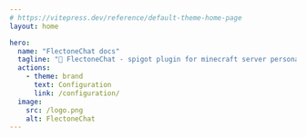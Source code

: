 ```yaml
---
# https://vitepress.dev/reference/default-theme-home-page
layout: home

hero:
  name: "FlectoneChat docs"
  tagline: "💬 FlectoneChat - spigot plugin for minecraft server personalization!"
  actions:
    - theme: brand
      text: Configuration
      link: /configuration/
  image:
    src: /logo.png
    alt: FlectoneChat
---
```


